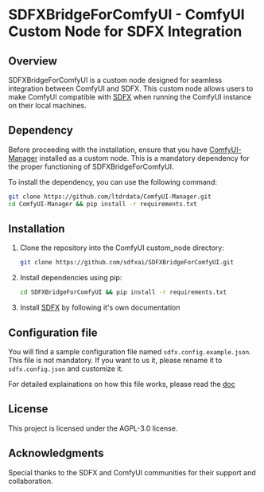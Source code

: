 # SDFXBridgeForComfyUI - ComfyUI Custom Node for SDFX Integration

## Overview

SDFXBridgeForComfyUI is a custom node designed for seamless integration between ComfyUI and SDFX. This custom node allows users to make ComfyUI compatible with [SDFX](https://github.com/sdfxai/sdfx) when running the ComfyUI instance on their local machines.

## Dependency

Before proceeding with the installation, ensure that you have [ComfyUI-Manager](https://github.com/ltdrdata/ComfyUI-Manager) installed as a custom node. This is a mandatory dependency for the proper functioning of SDFXBridgeForComfyUI.

To install the dependency, you can use the following command:

```bash
git clone https://github.com/ltdrdata/ComfyUI-Manager.git
cd ComfyUI-Manager && pip install -r requirements.txt
```

## Installation

1. Clone the repository into the ComfyUI custom_node directory:
    ```bash
    git clone https://github.com/sdfxai/SDFXBridgeForComfyUI.git
    ```

2. Install dependencies using pip:
    ```bash
    cd SDFXBridgeForComfyUI && pip install -r requirements.txt
    ```

3. Install [SDFX](https://github.com/sdfxai/sdfx) by following it's own documentation

## Configuration file

You will find a sample configuration file named `sdfx.config.example.json`.
This file is not mandatory.
If you want to us it, please rename it to `sdfx.config.json` and customize it. 

For detailed explainations on how this file works, please read the [doc](https://github.com/sdfxai/SDFXBridgeForComfyUI/blob/master/docs/sdfx_config.md)

## License

This project is licensed under the AGPL-3.0 license.

## Acknowledgments

Special thanks to the SDFX and ComfyUI communities for their support and collaboration.

